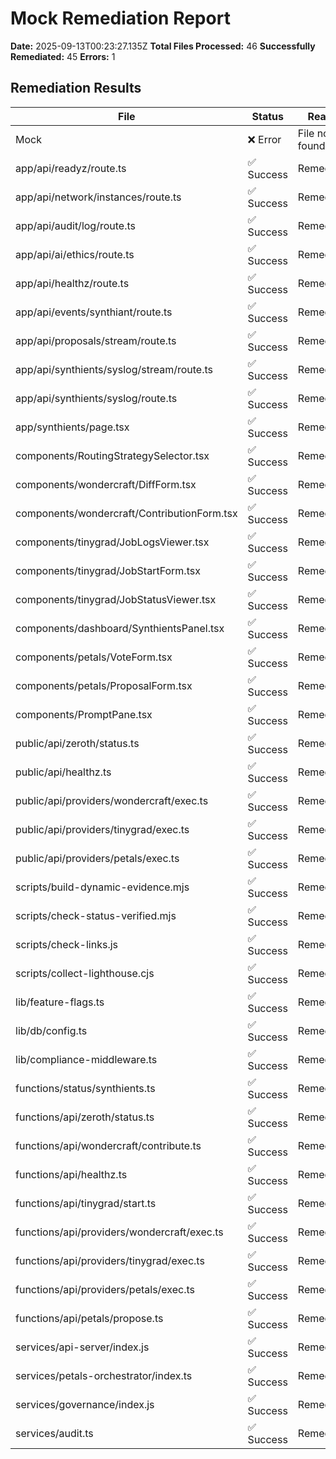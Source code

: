 # Mock Remediation Report

**Date:** 2025-09-13T00:23:27.135Z
**Total Files Processed:** 46
**Successfully Remediated:** 45
**Errors:** 1

## Remediation Results

| File | Status | Reason | Backup |
|------|--------|--------|--------|
| Mock | ❌ Error | File not found | No |
| app/api/readyz/route.ts | ✅ Success | Remediated | Yes |
| app/api/network/instances/route.ts | ✅ Success | Remediated | Yes |
| app/api/audit/log/route.ts | ✅ Success | Remediated | Yes |
| app/api/ai/ethics/route.ts | ✅ Success | Remediated | Yes |
| app/api/healthz/route.ts | ✅ Success | Remediated | Yes |
| app/api/events/synthiant/route.ts | ✅ Success | Remediated | Yes |
| app/api/proposals/stream/route.ts | ✅ Success | Remediated | Yes |
| app/api/synthients/syslog/stream/route.ts | ✅ Success | Remediated | Yes |
| app/api/synthients/syslog/route.ts | ✅ Success | Remediated | Yes |
| app/synthients/page.tsx | ✅ Success | Remediated | Yes |
| components/RoutingStrategySelector.tsx | ✅ Success | Remediated | Yes |
| components/wondercraft/DiffForm.tsx | ✅ Success | Remediated | Yes |
| components/wondercraft/ContributionForm.tsx | ✅ Success | Remediated | Yes |
| components/tinygrad/JobLogsViewer.tsx | ✅ Success | Remediated | Yes |
| components/tinygrad/JobStartForm.tsx | ✅ Success | Remediated | Yes |
| components/tinygrad/JobStatusViewer.tsx | ✅ Success | Remediated | Yes |
| components/dashboard/SynthientsPanel.tsx | ✅ Success | Remediated | Yes |
| components/petals/VoteForm.tsx | ✅ Success | Remediated | Yes |
| components/petals/ProposalForm.tsx | ✅ Success | Remediated | Yes |
| components/PromptPane.tsx | ✅ Success | Remediated | Yes |
| public/api/zeroth/status.ts | ✅ Success | Remediated | Yes |
| public/api/healthz.ts | ✅ Success | Remediated | Yes |
| public/api/providers/wondercraft/exec.ts | ✅ Success | Remediated | Yes |
| public/api/providers/tinygrad/exec.ts | ✅ Success | Remediated | Yes |
| public/api/providers/petals/exec.ts | ✅ Success | Remediated | Yes |
| scripts/build-dynamic-evidence.mjs | ✅ Success | Remediated | Yes |
| scripts/check-status-verified.mjs | ✅ Success | Remediated | Yes |
| scripts/check-links.js | ✅ Success | Remediated | Yes |
| scripts/collect-lighthouse.cjs | ✅ Success | Remediated | Yes |
| lib/feature-flags.ts | ✅ Success | Remediated | Yes |
| lib/db/config.ts | ✅ Success | Remediated | Yes |
| lib/compliance-middleware.ts | ✅ Success | Remediated | Yes |
| functions/status/synthients.ts | ✅ Success | Remediated | Yes |
| functions/api/zeroth/status.ts | ✅ Success | Remediated | Yes |
| functions/api/wondercraft/contribute.ts | ✅ Success | Remediated | Yes |
| functions/api/healthz.ts | ✅ Success | Remediated | Yes |
| functions/api/tinygrad/start.ts | ✅ Success | Remediated | Yes |
| functions/api/providers/wondercraft/exec.ts | ✅ Success | Remediated | Yes |
| functions/api/providers/tinygrad/exec.ts | ✅ Success | Remediated | Yes |
| functions/api/providers/petals/exec.ts | ✅ Success | Remediated | Yes |
| functions/api/petals/propose.ts | ✅ Success | Remediated | Yes |
| services/api-server/index.js | ✅ Success | Remediated | Yes |
| services/petals-orchestrator/index.ts | ✅ Success | Remediated | Yes |
| services/governance/index.js | ✅ Success | Remediated | Yes |
| services/audit.ts | ✅ Success | Remediated | Yes |

